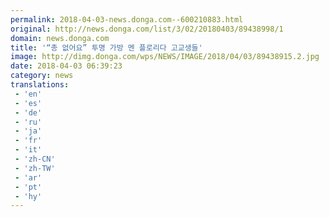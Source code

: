 ```yaml
---
permalink: 2018-04-03-news.donga.com--600210883.html
original: http://news.donga.com/list/3/02/20180403/89438998/1
domain: news.donga.com
title: '“총 없어요” 투명 가방 멘 플로리다 고교생들'
image: http://dimg.donga.com/wps/NEWS/IMAGE/2018/04/03/89438915.2.jpg
date: 2018-04-03 06:39:23
category: news
translations: 
 - 'en'
 - 'es'
 - 'de'
 - 'ru'
 - 'ja'
 - 'fr'
 - 'it'
 - 'zh-CN'
 - 'zh-TW'
 - 'ar'
 - 'pt'
 - 'hy'
---
```



